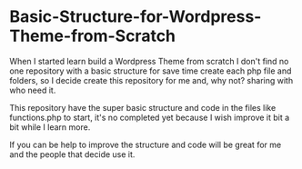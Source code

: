# Basic-Structure-for-Wordpress-Theme-from-Scratch
When I started learn build a Wordpress Theme from scratch I don't find no one repository with a basic structure for save time create each php file and folders, so I decide create this repository for me and, why not? sharing with who need it.

This repository have the super basic structure and code in the files like functions.php to start, it's no completed yet because I wish improve it bit a bit while I learn more. 

If you can be help to improve the structure and code will be great for me and the people that decide use it.

